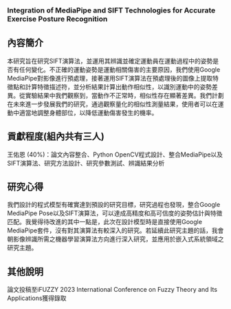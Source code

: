 ### Integration of MediaPipe and SIFT Technologies for Accurate Exercise Posture Recognition
## 內容簡介
本研究旨在研究SIFT演算法，並運用其辨識並確定運動員在運動過程中的姿勢是否有任何變化。不正確的運動姿勢是運動相關傷害的主要原因，我們使用Google MediaPipe對影像進行預處理，接著運用SIFT演算法在預處理後的圖像上提取特徵點和計算特徵描述符，並分析結果計算出動作相似性，以識別運動中的姿勢差異。從實驗結果中我們觀察到，當動作不正常時，相似性存在顯著差異。我們計劃在未來進一步發展我們的研究，通過觀察量化的相似性測量結果，使用者可以在運動中適當地調整身體部位，以降低運動傷害發生的機率。

## 貢獻程度(組內共有三人)
王佑恩 (40%)：論文內容整合、Python OpenCV程式設計、整合MediaPipe以及SIFT演算法、研究方法設計、研究參數測試、辨識結果分析

## 研究心得
我們設計的程式模型有確實達到預設的研究目標，研究過程也發現，整合Google MediaPipe Pose以及SIFT演算法，可以達成高精度和高可信度的姿勢估計與特徵匹配。我覺得待改進的其中一點是，此次在設計模型時是直接使用Google MediaPipe套件，沒有對其演算法有較深入的研究。若延續此研究主題的話，我會朝影像辨識所需之機器學習演算法方向進行深入研究，並應用於嵌入式系統領域之研究主題。

## 其他說明
論文投稿至iFUZZY 2023 International Conference on Fuzzy Theory and Its Applications獲得錄取
